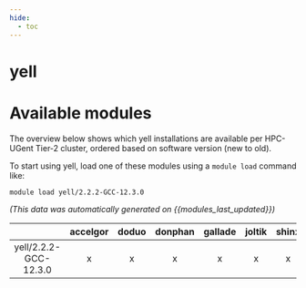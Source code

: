 ```yaml
---
hide:
  - toc
---
```


yell
====

# Available modules


The overview below shows which yell installations are available per HPC-UGent Tier-2 cluster, ordered based on software version (new to old).

To start using yell, load one of these modules using a `module load` command like:

```shell
module load yell/2.2.2-GCC-12.3.0
```

*(This data was automatically generated on {{modules_last_updated}})*  

| |accelgor|doduo|donphan|gallade|joltik|shinx|skitty|
| :---: | :---: | :---: | :---: | :---: | :---: | :---: | :---: |
|yell/2.2.2-GCC-12.3.0|x|x|x|x|x|x|x|
